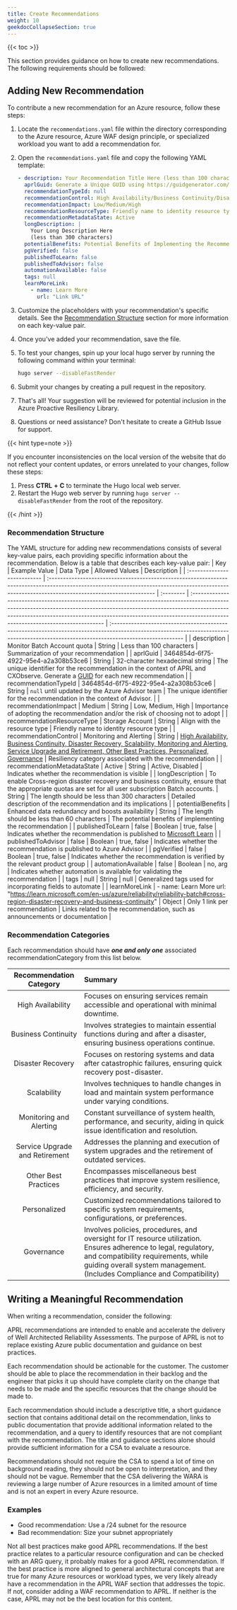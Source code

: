 ```yaml
---
title: Create Recommendations
weight: 10
geekdocCollapseSection: true
---
```


{{< toc >}}

This section provides guidance on how to create new recommendations. The following requirements should be followed:

## Adding New Recommendation

To contribute a new recommendation for an Azure resource, follow these steps:

1. Locate the `recommendations.yaml` file within the directory corresponding to the Azure resource, Azure WAF design principle, or specialized workload you want to add a recommendation for.

1. Open the `recommendations.yaml` file and copy the following YAML template:

    ```yaml
    - description: Your Recommendation Title Here (less than 100 characters)
      aprlGuid: Generate a Unique GUID using https://guidgenerator.com/online-guid-generator.aspx
      recommendationTypeId: null
      recommendationControl: High Availability/Business Continuity/Disaster Recovery/Scalability/Monitoring and Alerting/Service Upgrade and Retirement/Other Best Practices/Personalized/Governance
      recommendationImpact: Low/Medium/High
      recommendationResourceType: Friendly name to identity resource type
      recommendationMetadataState: Active
      longDescription: |
        Your Long Description Here
        (less than 300 characters)
      potentialBenefits: Potential Benefits of Implementing the Recommendation (less than 60 characters)
      pgVerified: false
      publishedToLearn: false
      publishedToAdvisor: false
      automationAvailable: false
      tags: null
      learnMoreLink:
        - name: Learn More
          url: "Link URL"
    ```

1. Customize the placeholders with your recommendation's specific details. See the [Recommendation Structure](#recommendation-structure) section for more information on each key-value pair.

1. Once you've added your recommendation, save the file.

1. To test your changes, spin up your local hugo server by running the following command within your terminal:

    ```bash
    hugo server --disableFastRender
    ```

1. Submit your changes by creating a pull request in the repository.

1. That's all! Your suggestion will be reviewed for potential inclusion in the Azure Proactive Resiliency Library.

1. Questions or need assistance? Don't hesitate to create a GitHub Issue for support.

{{< hint type=note >}}

If you encounter inconsistencies on the local version of the website that do not reflect your content updates, or errors unrelated to your changes, follow these steps:

1. Press **CTRL** **+** **C** to terminate the Hugo local web server.
2. Restart the Hugo web server by running `hugo server --disableFastRender` from the root of the repository.

{{< /hint >}}

### Recommendation Structure

The YAML structure for adding new recommendations consists of several key-value pairs, each providing specific information about the recommendation. Below is a table that describes each key-value pair:
| Key | Example Value | Data Type | Allowed Values | Description |
| :-------------------------- | :------------------------------------------------------------------------------------------------------------------------------------------------------------------------------------------------- | :-------- | :----------------------------------------------------------------------------------------------------------------------------------------------------------------------------------------------------------------------------------------------------------------------------------------- | :------------------------------------------------------------------------------------------------------------------------------------------------------------------------------------- |
| description | Monitor Batch Account quota | String | Less than 100 characters | Summarization of your recommendation |
| aprlGuid | 3464854d-6f75-4922-95e4-a2a308b53ce6 | String | 32-character hexadecimal string | The unique identifier for the recommendation in the context of APRL and CXObserve. Generate a [GUID](https://guidgenerator.com/online-guid-generator.aspx) for each new recommendation |
| recommendationTypeId | 3464854d-6f75-4922-95e4-a2a308b53ce6 | String | `null` until updated by the Azure Advisor team | The unique identifier for the recommendation in the context of Advisor. |
| recommendationImpact | Medium | String | Low, Medium, High | Importance of adopting the recommendation and/or the risk of choosing not to adopt |
| recommendationResourceType | Storage Account | String | Align with the resource type | Friendly name to identity resource type |
| recommendationControl | Monitoring and Alerting | String | [High Availability, Business Continuity, Disaster Recovery, Scalability, Monitoring and Alerting, Service Upgrade and Retirement, Other Best Practices, Personalized, Governance](#recommendation-categories) | Resiliency category associated with the recommendation |
| recommendationMetadataState | Active | String | Active, Disabled | Indicates whether the recommendation is visible |
| longDescription | To enable Cross-region disaster recovery and business continuity, ensure that the appropriate quotas are set for all user subscription Batch accounts. | String | The length should be less than 300 characters | Detailed description of the recommendation and its implications |
| potentialBenefits | Enhanced data redundancy and boosts availability | String | The length should be less than 60 characters | The potential benefits of implementing the recommendation |
| publishedToLearn | false | Boolean | true, false | Indicates whether the recommendation is published to [Microsoft Learn](https://learn.microsoft.com/en-us/azure/well-architected/pillars) |
| publishedToAdvisor | false | Boolean | true, false | Indicates whether the recommendation is published to Azure Advisor |
| pgVerified | false | Boolean | true, false | Indicates whether the recommendation is verified by the relevant product group |
| automationAvailable | false | Boolean | no, arg | Indicates whether automation is available for validating the recommendation |
| tags | null | String | null | Generalized tags used for incorporating fields to automate |
| learnMoreLink | - name: Learn More url: "<https://learn.microsoft.com/en-us/azure/reliability/reliability-batch#cross-region-disaster-recovery-and-business-continuity>" | Object | Only 1 link per recommendation | Links related to the recommendation, such as announcements or documentation |

### Recommendation Categories

Each recommendation should have _**one and only one**_ associated recommendationCategory from this list below.

|    Recommendation Category     | Summary                                                                                                                                                                                                                            |
| :----------------------------: | :--------------------------------------------------------------------------------------------------------------------------------------------------------------------------------------------------------------------------------- |
|       High Availability        | Focuses on ensuring services remain accessible and operational with minimal downtime.                                                                                                                                              |
|      Business Continuity       | Involves strategies to maintain essential functions during and after a disaster, ensuring business operations continue.                                                                                                            |
|       Disaster Recovery        | Focuses on restoring systems and data after catastrophic failures, ensuring quick recovery post-disaster.                                                                                                                          |
|          Scalability           | Involves techniques to handle changes in load and maintain system performance under varying conditions.                                                                                                                            |
|    Monitoring and Alerting     | Constant surveillance of system health, performance, and security, aiding in quick issue identification and resolution.                                                                                                            |
| Service Upgrade and Retirement | Addresses the planning and execution of system upgrades and the retirement of outdated services.                                                                                                                                   |
|      Other Best Practices      | Encompasses miscellaneous best practices that improve system resilience, efficiency, and security.                                                                                                                                 |
|          Personalized          | Customized recommendations tailored to specific system requirements, configurations, or preferences.                                                                                                                               |
|           Governance           | Involves policies, procedures, and oversight for IT resource utilization. Ensures adherence to legal, regulatory, and compatibility requirements, while guiding overall system management. (Includes Compliance and Compatibility) |

## Writing a Meaningful Recommendation

When writing a recommendation, consider the following:

APRL recommendations are intended to enable and accelerate the delivery of Well Architected Reliability Assessments. The purpose of APRL is not to replace existing Azure public documentation and guidance on best practices.

Each recommendation should be actionable for the customer. The customer should be able to place the recommendation in their backlog and the engineer that picks it up should have complete clarity on the change that needs to be made and the specific resources that the change should be made to.

Each recommendation should include a descriptive title, a short guidance section that contains additional detail on the recommendation, links to public documentation that provide additional information related to the recommendation, and a query to identify resources that are not compliant with the recommendation. The title and guidance sections alone should provide sufficient information for a CSA to evaluate a resource.

Recommendations should not require the CSA to spend a lot of time on background reading, they should not be open to interpretation, and they should not be vague. Remember that the CSA delivering the WARA is reviewing a large number of Azure resources in a limited amount of time and is not an expert in every Azure resource.

### Examples

- Good recommendation: Use a /24 subnet for the resource
- Bad recommendation: Size your subnet appropriately

Not all best practices make good APRL recommendations. If the best practice relates to a particular resource configuration and can be checked with an ARG query, it probably makes for a good APRL recommendation. If the best practice is more aligned to general architectural concepts that are true for many Azure resources or workload types, we very likely already have a recommendation in the APRL WAF section that addresses the topic. If not, consider adding a WAF recommendation to APRL. If neither is the case, APRL may not be the best location for this content.
